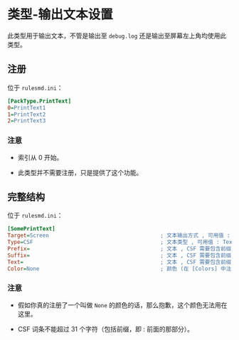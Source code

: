 # 类型-输出文本设置

此类型用于输出文本，不管是输出至 `debug.log` 还是输出至屏幕左上角均使用此类型。



## 注册

位于 `rulesmd.ini`：

```ini
[PackType.PrintText]
0=PrintText1
1=PrintText2
2=PrintText3
```

### 注意

* 索引从 0 开始。

* 此类型并不需要注册，只是提供了这个功能。



## 完整结构

位于 `rulesmd.ini`：

```ini
[SomePrintText]
Target=Screen                                   ; 文本输出方式 , 可用值 : Log | Screen , 即 debug.log 中和屏幕左上角 , 默认值是 Screen (不区分大小写)
Type=CSF                                        ; 文本类型 , 可用值 : Text | CSF , 即普通文本和 CSF 文本 (要求 Prefix/Suffix/Text 的类型一致) , 默认值是 CSF (不区分大小写)
Prefix=                                         ; 文本 , CSF 需要包含前缀 (就是 Name: 的那个) , 输出的文本的前缀 , 普通文本输出到屏幕左上角时中文会乱码 , 默认值是 空字符串
Suffix=                                         ; 文本 , CSF 需要包含前缀 (就是 Name: 的那个) , 输出的文本的后缀 , 普通文本输出到屏幕左上角时中文会乱码 , 默认值是 空字符串
Text=                                           ; 文本 , CSF 需要包含前缀 (就是 Name: 的那个) , 输出的文本 , 普通文本输出到屏幕左上角时中文会乱码 , 默认值是 空字符串
Color=None                                      ; 颜色 (在 [Colors] 中注册的颜色) , 文本的颜色 , 仅输出到屏幕左上角时有效 , None = 使用所属方的颜色 , 默认值是 (颜色区分大小写 , None 不区分大小写)
```

### 注意

* 假如你真的注册了一个叫做 `None` 的颜色的话，那么抱歉，这个颜色无法用在这里。

* CSF 词条不能超过 31 个字符（包括前缀，即 : 前面的那部分）。